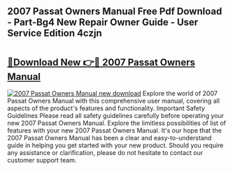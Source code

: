 ## 2007 Passat Owners Manual Free Pdf Download - Part-Bg4 New Repair Owner Guide - User Service Edition 4czjn

# <h2><a href="http://bc63531.oget.top/?id=2007+Passat+Owners+Manual">🔗Download New 👉🔴 2007 Passat Owners Manual</a></h2>

[![2007 Passat Owners Manual new download](https://i.imgur.com/5g1atiW.png)](http://bc63531.oget.top/?id=2007+Passat+Owners+Manual)
Explore the world of 2007 Passat Owners Manual with this comprehensive user manual, covering all aspects of the product's features and functionality. Important Safety Guidelines Please read all safety guidelines carefully before operating your new 2007 Passat Owners Manual. Explore the limitless possibilities of list of features with your new 2007 Passat Owners Manual. It's our hope that the 2007 Passat Owners Manual has been a clear and easy-to-understand guide in helping you get started with your new product. Should you require any assistance or clarification, please do not hesitate to contact our customer support team.
